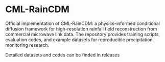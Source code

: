 # CML-RainCDM
Official implementation of CML-RainCDM: a physics-informed conditional diffusion framework for high-resolution rainfall field reconstruction from commercial microwave link data. The repository provides training scripts, evaluation codes, and example datasets for reproducible precipitation monitoring research.

Detailed datasets and codes can be finded in releases
